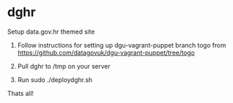 # dghr

Setup data.gov.hr themed site

1. Follow instructions for setting up dgu-vagrant-puppet branch togo
from https://github.com/datagovuk/dgu-vagrant-puppet/tree/togo

2. Pull dghr to /tmp on your server

3. Run sudo ./deploydghr.sh

Thats all!

